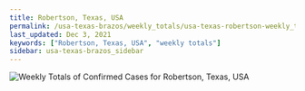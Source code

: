 ```yaml
---
title: Robertson, Texas, USA
permalink: /usa-texas-brazos/weekly_totals/usa-texas-robertson-weekly_totals.html
last_updated: Dec 3, 2021
keywords: ["Robertson, Texas, USA", "weekly totals"]
sidebar: usa-texas-brazos_sidebar
---
```


![Weekly Totals of Confirmed Cases for Robertson, Texas, USA](/covid_tracker/images/graphs/usa-texas-robertson-weekly_totals_graph.png)
